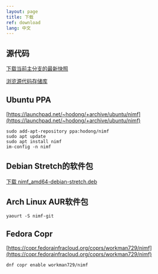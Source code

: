 ```yaml
---
layout: page
title: 下载
ref: download
lang: 中文
---
```


## 源代码

[下载当前主分支的最新快照](https://github.com/cogniti/nimf/archive/master.zip)

[浏览源代码存储库](https://github.com/cogniti/nimf)

## Ubuntu PPA

[https://launchpad.net/~hodong/+archive/ubuntu/nimf](https://launchpad.net/~hodong/+archive/ubuntu/nimf)

```
sudo add-apt-repository ppa:hodong/nimf
sudo apt update
sudo apt install nimf
im-config -n nimf
```

## Debian Stretch的软件包

[下载 nimf_amd64-debian-stretch.deb](https://cogniti.github.io/nimf/download/nimf_amd64-debian-stretch.deb)

## Arch Linux AUR软件包


```
yaourt -S nimf-git
```

## Fedora Copr

[https://copr.fedorainfracloud.org/coprs/workman729/nimf](https://copr.fedorainfracloud.org/coprs/workman729/nimf)

```
dnf copr enable workman729/nimf
```
